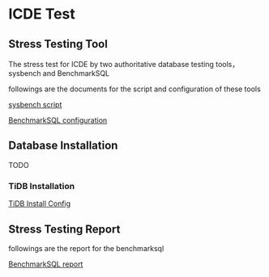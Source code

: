 # ICDE Test

## Stress Testing Tool
The stress test for ICDE by two authoritative database testing tools， sysbench and BenchmarkSQL

followings are the documents for the script and configuration of these tools

[sysbench script](doc/sysbench-test.md)

[BenchmarkSQL configuration](doc/benchmarksql-test.md)

## Database Installation

TODO

### TiDB Installation
[TiDB Install Config](doc/tidb-install.md)

## Stress Testing Report

followings are the report for the benchmarksql

[BenchmarkSQL report](report)

